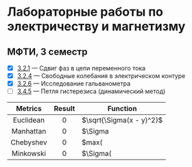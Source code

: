 # Лабораторные работы по электричеству и магнетизму
## МФТИ, 3 семестр    
- [x]  [3.2.1](https://github.com/cardoholic/GenPhys-labs_3sem/blob/master/3.2.1/3.2.1.pdf) &mdash;  Сдвиг фаз в цепи переменного тока  
- [x]  [3.2.4](https://github.com/cardoholic/GenPhys-labs_3sem/blob/master/3.2.4/3.2.4.pdf) &mdash;  Свободные колебания в электрическом контуре
- [x]  [3.2.6](https://github.com/cardoholic/GenPhys-labs_3sem/blob/master/3.2.6/3.2.6.pdf) &mdash;  Исследование гальванометра 
- [ ] [3.4.5]() &mdash; Петля гистерезиса (динамический метод)

| Metrics         | Result         | Function                                        |
| :-------------: | :------------: | ----------------------------------------------- |
| Euclidean       | 0              | $\sqrt{\Sigma(x - y)^2}$                        |
| Manhattan       | 0              | $\Sigma|x - y|$                                 |
| Chebyshev       | 0              | $max(|x - y|)$                                  |
| Minkowski       | 0              | $\Sigma(|x - y|^p)^(1/p)$                       |

